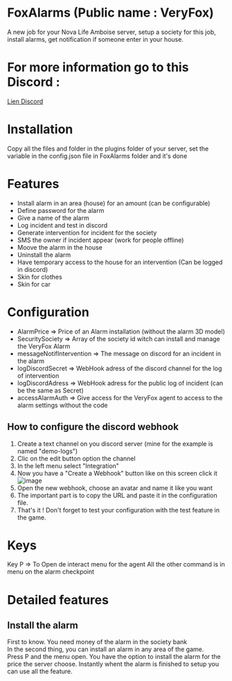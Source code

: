# FoxAlarms (Public name : VeryFox)
 A new job for your Nova Life Amboise server, setup a society for this job, install alarms, get notification if someone enter in your house.

# For more information go to this Discord :
[Lien Discord](https://discord.gg/D7s9dTKnWB)

# Installation
Copy all the files and folder in the plugins folder of your server, set the variable in the config.json file in FoxAlarms folder and it's done

 # Features
 - Install alarm in an area (house) for an amount (can be configurable)
 - Define password for the alarm
 - Give a name of the alarm
 - Log incident and test in discord
 - Generate intervention for incident for the society
 - SMS the owner if incident appear (work for people offline)
 - Moove the alarm in the house
 - Uninstall the alarm
 - Have temporary access to the house for an intervention (Can be logged in discord)
 - Skin for clothes
 - Skin for car

# Configuration
- AlarmPrice => Price of an Alarm installation (without the alarm 3D model)
- SecuritySociety => Array of the society id witch can install and manage the VeryFox Alarm
- messageNotifIntervention => The message on discord for an incident in the alarm
- logDiscordSecret => WebHook adress of the discord channel for the log of intervention
- logDiscordAdress => WebHook adress for the public log of incident (can be the same as Secret)
- accessAlarmAuth => Give access for the VeryFox agent to access to the alarm settings without the code

## How to configure the discord webhook

1. Create a text channel on you discord server (mine for the example is named "demo-logs")
2. Clic on the edit button option the channel
3. In the left menu select "Integration"
4. Now you have a "Create a Webhook" button like on this screen click it
![image](https://github.com/Fooxiie/FoxAlarms/assets/13649585/3174fdcf-40f7-4bb5-8b66-3dcb436515ab)
5. Open the new webhook, choose an avatar and name it like you want
6. The important part is to copy the URL and paste it in the configuration file.
7. That's it ! Don't forget to test your configuration with the test feature in the game.

# Keys
Key P => To Open de interact menu for the agent
All the other command is in menu on the alarm checkpoint

# Detailed features

## Install the alarm
First to know. You need money of the alarm in the society bank <br> In the second thing, you can install an alarm in any area of the game.<br>
Press P and the menu open. You have the option to install the alarm for the price the server choose.
Instantly whent the alarm is finished to setup you can use all the feature.


